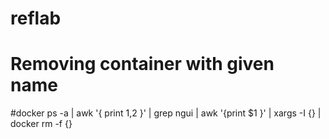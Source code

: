 # reflab


# Removing container with given name
#docker ps -a | awk '{ print $1,$2 }' | grep ngui | awk '{print $1 }' | xargs -I {} | docker rm -f {}